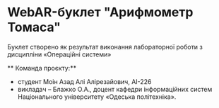 # WebAR-буклет "Арифмометр Томаса"
 Буклет створено як результат виконання лабораторної роботи з дисципліни
 «Операційні системи» 

** Команда проєкту:** 
 - студент Моін Азад Алі Алірезайович, АІ-226
 - викладач – Блажко О.А., доцент кафедри інформаційних систем Національного
 університету «Одеська політехніка».
